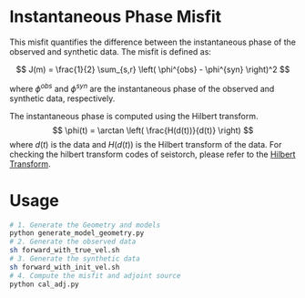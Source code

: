 # Instantaneous Phase Misfit
This misfit quantifies the difference between the instantaneous phase of the observed and synthetic data. The misfit is defined as:

$$
J(m) = \frac{1}{2} \sum_{s,r} \left( \phi^{obs} - \phi^{syn} \right)^2
$$
    
where $\phi^{obs}$ and $\phi^{syn}$ are the instantaneous phase of the observed and synthetic data, respectively.

The instantaneous phase is computed using the Hilbert transform. 
$$
\phi(t) = \arctan \left( \frac{H(d(t))}{d(t)} \right)
$$
where $d(t)$ is the data and $H(d(t))$ is the Hilbert transform of the data. For checking the hilbert transform codes of seistorch, please refer to the [Hilbert Transform](../../tests/test_hilber.py).

# Usage
```bash
# 1. Generate the Geometry and models
python generate_model_geometry.py
# 2. Generate the observed data
sh forward_with_true_vel.sh
# 3. Generate the synthetic data
sh forward_with_init_vel.sh
# 4. Compute the misfit and adjoint source
python cal_adj.py

```